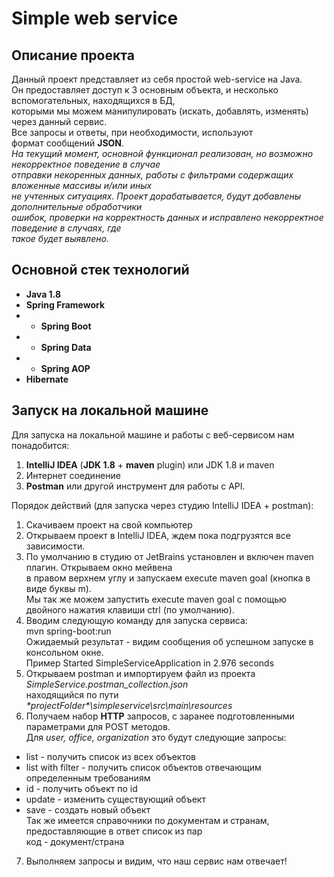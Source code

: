 # Simple web service  
## Описание проекта  
Данный проект представляет из себя простой web-service на Java.  
Он предоставляет доступ к 3 основным объекта, и несколько вспомогательных, находящихся в БД,  
которыми мы можем манипулировать (искать, добавлять, изменять) через данный сервис.  
Все запросы и ответы, при необходимости, используют  
формат сообщений **JSON**.  
*На текущий момент, основной функционал реализован, но возможно некорректное поведение в случае  
отправки некоренных данных, работы с фильтрами содержащих вложенные массивы и/или иных  
не учтенных ситуациях. Проект дорабатывается, будут добавлены дополнительные обработчики  
ошибок, проверки на корректность данных и исправлено некорректное поведение в случаях, где  
такое будет выявлено.*  
## Основной стек технологий  
+ **Java 1.8**  
+ **Spring Framework**  
+ - **Spring Boot**  
+ - **Spring Data**  
+ - **Spring AOP**  
+ **Hibernate**  

## Запуск на локальной машине  
Для запуска на локальной машине и работы с веб-сервисом нам понадобится:  
1. **IntelliJ IDEA** (**JDK 1.8** + **maven** plugin) или JDK 1.8 и maven  
2. Интернет соединение  
3. **Postman** или другой инструмент для работы с API.  

Порядок действий (для запуска через студию IntelliJ IDEA + postman):  
1. Скачиваем проект на свой компьютер  
2. Открываем проект в IntelliJ IDEA, ждем пока подгрузятся все зависимости.  
3. По умолчанию в студию от JetBrains установлен и включен maven плагин. Открываем окно мейвена  
в правом верхнем углу и запускаем execute maven goal (кнопка в виде буквы m).  
Мы так же можем запустить execute maven goal с помощью двойного нажатия клавиши ctrl (по умолчанию).  
4. Вводим следующую команду для запуска сервиса:  
	mvn spring-boot:run  
Ожидаемый результат - видим сообщения об успешном запуске в консольном окне.  
Пример Started SimpleServiceApplication in 2.976 seconds  
5. Открываем postman и импортируем файл из проекта *SimpleService.postman_collection.json*  
находящийся по пути *\*projectFolder\*\simpleservice\src\main\resources*  
6. Получаем набор **HTTP** запросов, с заранее подготовленными параметрами для POST методов.  
Для *user, office, organization* это будут следующие запросы:  
+ list - получить список из всех объектов  
+ list with filter - получить список объектов отвечающим определенным требованиям  
+ id - получить объект по id  
+ update - изменить существующий объект  
+ save - создать новый объект  
Так же имеется справочники по документам и странам, предоставляющие в ответ список из пар  
код - документ/страна
7. Выполняем запросы и видим, что наш сервис нам отвечает!  
